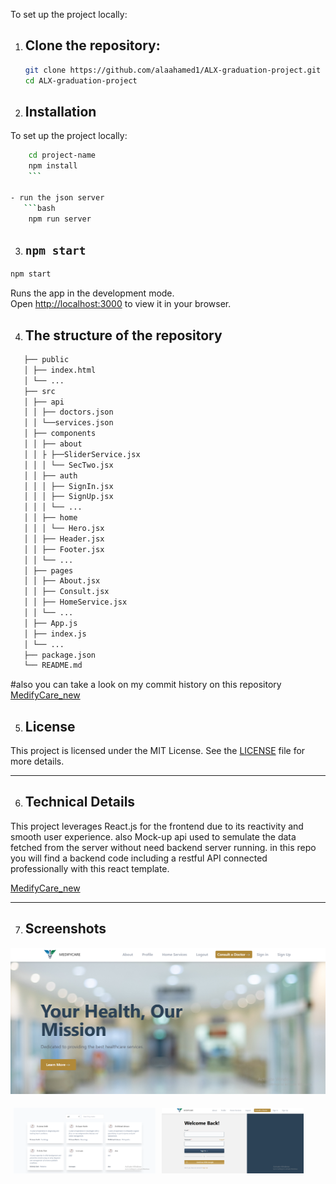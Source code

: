 To set up the project locally:

1. ## Clone the repository:

   ```sh
   git clone https://github.com/alaahamed1/ALX-graduation-project.git
   cd ALX-graduation-project
   ```

2. ## **Installation**

To set up the project locally:

````bash
    cd project-name
    npm install
    ```

- run the json server
   ```bash
    npm run server
````

3. ## `npm start`

```bash
npm start
```

Runs the app in the development mode.\
Open [http://localhost:3000](http://localhost:3000) to view it in your browser.

4. ## The structure of the repository

```bash
   ├── public
   │ ├── index.html
   │ └── ...
   ├── src
   │ ├── api
   │ │ ├── doctors.json
   │ │ └──services.json
   │ ├── components
   │ │ ├── about
   │ │ ├ ├──SliderService.jsx
   │ │ │ └── SecTwo.jsx
   │ │ ├── auth
   │ │ │ ├── SignIn.jsx
   │ │ │ ├── SignUp.jsx
   │ │ │ └── ...
   │ │ ├── home
   │ │ │ └── Hero.jsx
   │ │ ├── Header.jsx
   │ │ ├── Footer.jsx
   │ │ └── ...
   │ ├── pages
   │ │ ├── About.jsx
   │ │ ├── Consult.jsx
   │ │ ├── HomeService.jsx
   │ │ └── ...
   │ ├── App.js
   │ ├── index.js
   │ └── ...
   ├── package.json
   └── README.md
```

#also you can take a look on my commit history on this repository
[MedifyCare_new](https://github.com/alaahamed1/MedifyCare_new)

5. ## **License**

This project is licensed under the MIT License. See the [LICENSE](./LICENSE) file for more details.

---

6. ## **Technical Details**

This project leverages React.js for the frontend due to its reactivity and smooth user experience.
also Mock-up api used to semulate the data fetched from the server without need backend server running.
in this repo you will find a backend code including a restful API connected professionally with this react template.

[MedifyCare_new](https://github.com/alaahamed1/MedifyCare_new)

---

7. ## **Screenshots**

![App Screenshot](path/to/LandingPage.png)

<div style="display: flex; flex-wrap: wrap;">
  <img src="path/to/data.png" alt="Data" style="width: 45%; margin: 1%;">
  <img src="path/to/SignIn.png" alt="Sign In" style="width: 45%; margin: 1%;">
</div>
